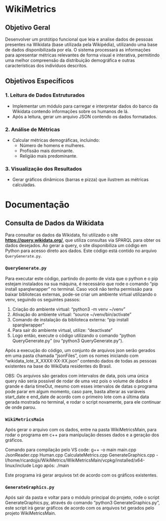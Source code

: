 # WikiMetrics

## Objetivo Geral
Desenvolver um protótipo funcional que leia e analise dados de pessoas presentes na Wikidata (base utilizada pela Wikipédia), utilizando uma base de dados disponibilizada por ela. O sistema processará as informações para apresentar métricas relevantes de forma visual e interativa, permitindo uma melhor compreensão da distribuição demográfica e outras características dos indivíduos descritos.

## Objetivos Específicos

### 1. Leitura de Dados Estruturados
- Implementar um módulo para carregar e interpretar dados do banco da Wikidata contendo informações sobre os humanos de lá.
- Após a leitura, gerar um arquivo JSON contendo os dados formatados.

### 2. Análise de Métricas
- Calcular métricas demográficas, incluindo:
  - Número de homens e mulheres.
  - Profissão mais dominante.
  - Religião mais predominante.

### 3. Visualização dos Resultados
- Gerar gráficos dinâmicos (barras e pizza) que ilustrem as métricas calculadas.

# Documentação

## Consulta de Dados da Wikidata
Para consultar os dados da Wikidata, foi utilizado o site **https://query.wikidata.org/**, que utiliza consultas via SPARQL para obter os dados desejados. Ao gerar a query, o site disponibiliza um código em Python para acesso direto aos dados. Este código está contido no arquivo `QueryGenerate.py`.

### `QueryGenerate.py`
Para executar este código, partindo do ponto de vista que o python e o pip estejam instalados na sua máquina, é necessário que rode o comando “pip install sparqlwrapper” no terminal.
Caso você não tenha permissão para baixar bibliotecas externas, pode-se criar um ambiente virtual utilizando o venv, seguindo os seguintes passos:
1. Criação do ambiente virtual: “python3 -m venv ~/venv”
2. Ativação do ambiente virtual: “source ~/venv/bin/activate”
3. Comando de instalação da biblioteca externa: “pip install sparqlwrapper”
4. Para sair do ambiente virtual, utilize: “deactivate”
5. Logo então, execute o código utilizando o comando “python QueryGenerate.py” (ou “python3 QueryGenerate.py”).

Após a execução do código, um conjunto de arquivos json serão gerados em uma pasta chamada “jsonFiles”, com os nomes iniciando com “wikidata_lote_X_XXXX-XX-XX.json” contendo dados de todas as pessoas existentes na base do WikiData residentes do Brasil.

OBS: Os arquivos são gerados com intervalos de data, pois uma única query não seria possível de rodar de uma vez pois o volume de dados é grande e daria timeOut, mesmo com esses intervalos de datas o programa pode parar em algum momento, caso pare, basta alterar as variáveis start_date e end_date de acordo com o primeiro lote com a última data gerada mostrada no terminal, e rodar o script novamente, para ele continuar de onde parou.

### `WikiMetricsMain`

Após gerar o arquivo com os dados, entre na pasta WikiMetricsMain, para rodar o programa em c++ para manipulação desses dados e a geração dos gráficos.

Comando para compilação pelo VS code: g++ -o main main.cpp JsonReader.cpp Human.cpp CalculateMetrics.cpp GenerateGraphics.cpp -I/home/ricardojjs/WikiMetrics/WikiMetricsMain/vcpkg/installed/x64-linux/include
Logo após: ./main

Este programa irá gerar arquivos txt de acordo com os gráficos existentes.

### `GenerateGraphics.py`

Após sair da pasta e voltar para o módulo principal do projeto, rode o script GenerateGraphics.py, através do comando “python3 GenerateGraphics.py”, este script irá gerar gráficos de acordo com os arquivos txt gerados pelo projeto WikiMetricsMain.

  

